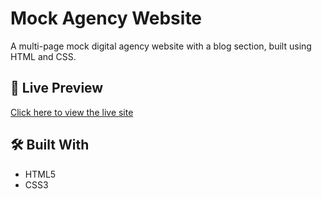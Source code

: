 # Mock Agency Website

A multi-page mock digital agency website with a blog section, built using HTML and CSS.

## 🔗 Live Preview  
[Click here to view the live site](https://lcallow1.github.io/mock-agency-site/)

## 🛠️ Built With
- HTML5
- CSS3
